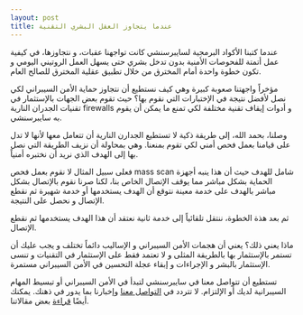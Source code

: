 ```yaml
---
layout: post
title: عندما يتجاوز العقل البشري التقنية
---
```


عندما كتبنا الأكواد البرمجية لسايبرسنشي كانت تواجهنا عقبات، و نتجاوزها، في كيفية عمل أتمتة للفحوصات الأمنية بدون تدخل بشري حتى يسهل العمل الروتيني اليومي و تكون خطوة واحدة أمام المخترق من خلال تطبيق عقلية المخترق للصالح العام.

مؤخراً واجهتنا صعوبة كبيرة وهي كيف نستطيع أن نتجاوز حماية الأمن السيبراني لكي نصل لأفضل نتيجة في الإختبارات التي نقوم بها؟ حيث تقوم بعض الجهات بالإستثمار في تقنيات الجدران النارية firewalls و أدوات إيقاف تقنية مختلفة لكي تمنع ما يمكن أن يقوم به سايبرسنشي.


وصلنا، بحمد الله، إلى طريقة ذكية لا تستطيع الجدارن النارية أن تتعامل معها لأنها لا تدل على قيامنا بعمل فحص أمني لكي تقوم بمنعنا. وهي بمحاولة أن نزيف الطريقة التي نصل بها إلى الهدف الذي نريد أن نختبره أمنياً.


فعلى سبيل المثال لا نقوم بعمل فحص mass scan شامل للهدف حيث أن هذا ينبه أجهزة الحماية بشكل مباشر مما يوقف الإتصال الخاص بنا، لكنا صرنا نقوم بالإتصال بشكل مباشر بالهدف على خدمة معينة نتوقع أن الهدف يستخدمها أو خدمة شهيرة ثم نقطع الإتصال و نحصل على النتيجة.


ثم بعد هذة الخطوة، ننتقل تلقائياً إلى خدمة ثانية نعتقد أن هذا الهدف يستخدمها ثم نقطع الإتصال.


ماذا يعني ذلك؟ يعني أن هجمات الأمن السيبراني و الإساليب دائماً تختلف و يجب عليك أن تستمر بالإستثمار بها بالطريقة المثلى و لا تعتمد فقط على الإستثمار في التقنيات و تنسى الإستثمار بالبشر و الإجراءات و إبقاء عجلة التحسين في الأمن السيبراني مستمرة.


تستطيع أن تتواصل معنا في سايبرسنشي لتبدأ في الأمن السيبراني أو تبسيط المهام السيبرانية لديك أو الإلتزام. لا تتردد في [التواصل معنا](https://www.cybersenshi.com/#contactUsBlock) وإخبارنا بما يدور في ذهنك. يمكنك أيضًا [قراءة](https://blog.cybersenshi.com) بعض مقالاتنا.
